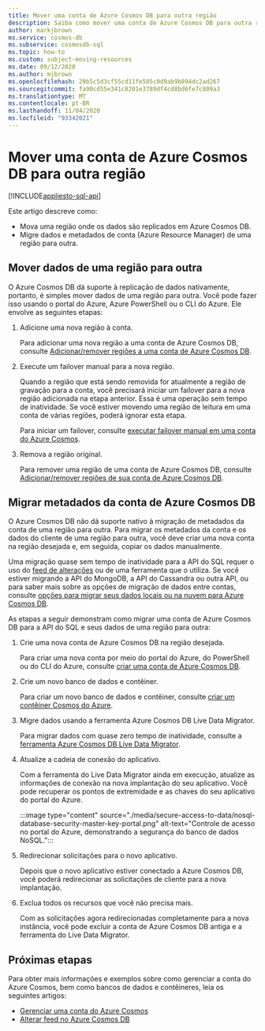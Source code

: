 ```yaml
---
title: Mover uma conta de Azure Cosmos DB para outra região
description: Saiba como mover uma conta de Azure Cosmos DB para outra região.
author: markjbrown
ms.service: cosmos-db
ms.subservice: cosmosdb-sql
ms.topic: how-to
ms.custom: subject-moving-resources
ms.date: 09/12/2020
ms.author: mjbrown
ms.openlocfilehash: 29b5c5d3cf55cd11fe505c0d9ab9b894dc2ad267
ms.sourcegitcommit: fa90cd55e341c8201e3789df4cd8bd6fe7c809a3
ms.translationtype: MT
ms.contentlocale: pt-BR
ms.lasthandoff: 11/04/2020
ms.locfileid: "93342021"
---
```

# <a name="move-an-azure-cosmos-db-account-to-another-region"></a>Mover uma conta de Azure Cosmos DB para outra região
[!INCLUDE[appliesto-sql-api](includes/appliesto-sql-api.md)]

Este artigo descreve como:

- Mova uma região onde os dados são replicados em Azure Cosmos DB.
- Migre dados e metadados de conta (Azure Resource Manager) de uma região para outra.

## <a name="move-data-from-one-region-to-another"></a>Mover dados de uma região para outra

O Azure Cosmos DB dá suporte à replicação de dados nativamente, portanto, é simples mover dados de uma região para outra. Você pode fazer isso usando o portal do Azure, Azure PowerShell ou o CLI do Azure. Ele envolve as seguintes etapas:

1. Adicione uma nova região à conta.

    Para adicionar uma nova região a uma conta de Azure Cosmos DB, consulte [Adicionar/remover regiões a uma conta de Azure Cosmos DB](how-to-manage-database-account.md#addremove-regions-from-your-database-account).

1. Execute um failover manual para a nova região.

    Quando a região que está sendo removida for atualmente a região de gravação para a conta, você precisará iniciar um failover para a nova região adicionada na etapa anterior. Essa é uma operação sem tempo de inatividade. Se você estiver movendo uma região de leitura em uma conta de várias regiões, poderá ignorar esta etapa. 
    
    Para iniciar um failover, consulte [executar failover manual em uma conta do Azure Cosmos](how-to-manage-database-account.md#manual-failover).

1. Remova a região original.

    Para remover uma região de uma conta de Azure Cosmos DB, consulte [Adicionar/remover regiões de sua conta de Azure Cosmos DB](how-to-manage-database-account.md#addremove-regions-from-your-database-account).

## <a name="migrate-azure-cosmos-db-account-metadata"></a>Migrar metadados da conta de Azure Cosmos DB

O Azure Cosmos DB não dá suporte nativo à migração de metadados da conta de uma região para outra. Para migrar os metadados da conta e os dados do cliente de uma região para outra, você deve criar uma nova conta na região desejada e, em seguida, copiar os dados manualmente. 

Uma migração quase sem tempo de inatividade para a API do SQL requer o uso do [feed de alterações](change-feed.md) ou de uma ferramenta que o utiliza. Se você estiver migrando a API do MongoDB, a API do Cassandra ou outra API, ou para saber mais sobre as opções de migração de dados entre contas, consulte [opções para migrar seus dados locais ou na nuvem para Azure Cosmos DB](cosmosdb-migrationchoices.md). 

As etapas a seguir demonstram como migrar uma conta de Azure Cosmos DB para a API do SQL e seus dados de uma região para outra:

1. Crie uma nova conta de Azure Cosmos DB na região desejada.

    Para criar uma nova conta por meio do portal do Azure, do PowerShell ou do CLI do Azure, consulte [criar uma conta de Azure Cosmos DB](how-to-manage-database-account.md#create-an-account).

1. Crie um novo banco de dados e contêiner.

    Para criar um novo banco de dados e contêiner, consulte [criar um contêiner Cosmos do Azure](how-to-create-container.md).

1. Migre dados usando a ferramenta Azure Cosmos DB Live Data Migrator.

    Para migrar dados com quase zero tempo de inatividade, consulte a [ferramenta Azure Cosmos DB Live Data Migrator](https://github.com/Azure-Samples/azure-cosmosdb-live-data-migrator).

1. Atualize a cadeia de conexão do aplicativo.

    Com a ferramenta do Live Data Migrator ainda em execução, atualize as informações de conexão na nova implantação do seu aplicativo. Você pode recuperar os pontos de extremidade e as chaves do seu aplicativo do portal do Azure.

    :::image type="content" source="./media/secure-access-to-data/nosql-database-security-master-key-portal.png" alt-text="Controle de acesso no portal do Azure, demonstrando a segurança do banco de dados NoSQL.":::

1. Redirecionar solicitações para o novo aplicativo.

    Depois que o novo aplicativo estiver conectado a Azure Cosmos DB, você poderá redirecionar as solicitações de cliente para a nova implantação.

1. Exclua todos os recursos que você não precisa mais.

    Com as solicitações agora redirecionadas completamente para a nova instância, você pode excluir a conta de Azure Cosmos DB antiga e a ferramenta do Live Data Migrator.

## <a name="next-steps"></a>Próximas etapas

Para obter mais informações e exemplos sobre como gerenciar a conta do Azure Cosmos, bem como bancos de dados e contêineres, leia os seguintes artigos:

* [Gerenciar uma conta do Azure Cosmos](how-to-manage-database-account.md)
* [Alterar feed no Azure Cosmos DB](change-feed.md)
